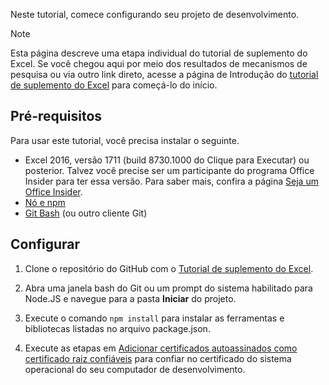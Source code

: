 Neste tutorial, comece configurando seu projeto de desenvolvimento. 

> [!NOTE]
> Esta página descreve uma etapa individual do tutorial de suplemento do Excel. Se você chegou aqui por meio dos resultados de mecanismos de pesquisa ou via outro link direto, acesse a página de Introdução do [tutorial de suplemento do Excel](../tutorials/excel-tutorial.yml) para começá-lo do início.

## <a name="prerequisites"></a>Pré-requisitos

Para usar este tutorial, você precisa instalar o seguinte. 

- Excel 2016, versão 1711 (build 8730.1000 do Clique para Executar) ou posterior. Talvez você precise ser um participante do programa Office Insider para ter essa versão. Para saber mais, confira a página [Seja um Office Insider](https://products.office.com/office-insider?tab=tab-1).
- [Nó e npm](https://nodejs.org/en/) 
- [Git Bash](https://git-scm.com/downloads) (ou outro cliente Git)

## <a name="setup"></a>Configurar

1. Clone o repositório do GitHub com o [Tutorial de suplemento do Excel](https://github.com/OfficeDev/Excel-Add-in-Tutorial).

2. Abra uma janela bash do Git ou um prompt do sistema habilitado para Node.JS e navegue para a pasta **Iniciar** do projeto.

3. Execute o comando `npm install` para instalar as ferramentas e bibliotecas listadas no arquivo package.json. 

4. Execute as etapas em [Adicionar certificados autoassinados como certificado raiz confiáveis](https://github.com/OfficeDev/generator-office/blob/master/src/docs/ssl.md) para confiar no certificado do sistema operacional do seu computador de desenvolvimento.

